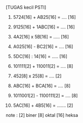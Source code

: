 [TUGAS  kecil PSTI]

1. 5724[16] + AB25[16] = .... [16]

2. 9125[16] + 1ABC[16] = .... [16]

3. 4A2[16] x 5B[16]       = ..... [16]

4. A025[16] - BC2[16]    = .... [16]

5. 5DC[16] : 14[16]        = ..... [16]

6. 101111[2] + 110011[2] = .... [8]

7. 452[8] x 25[8]            = .... [2]

8. ABC[16] + BCA[16]     = .... [8]

9. 1011001[2] - 1100111[2] = .... [8]

10. 5AC[16] + 4B5[16]    = ....... [2]

note :
[2] biner
[8] oktal
[16] heksa